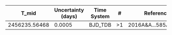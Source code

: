 |T_mid        |Uncertainty (days)|Time System|#  |Reference                             |
|-------------|------------------|-----------|---|--------------------------------------|
|2456235.56468|0.0005            |BJD_TDB    |>1 |2016A&A...585A.126W                   |
